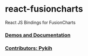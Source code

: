 react-fusioncharts
==================

React JS Bindings for FusionCharts

### [Demos and Documentation]()
### [Contributors: Pykih](https://pykih.com/)